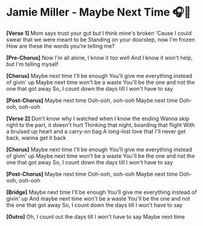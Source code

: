 # Jamie Miller - Maybe Next Time 🎧🎵

**[Verse 1]**
Mom says trust your gut but I think mine's broken
'Cause I could swear that we were meant to be
Standing on your doorstep, now I'm frozen
How are these the words you're telling me?

**[Pre-Chorus]**
Now I'm all alone, I know it too well
And I know it won't help, but I'm telling myself

**[Chorus]**
Maybe next time I'll be enough
You'll give me everything instead of givin' up
Maybe next time won't be a waste
You'll be the one and not the one that got away
So, I count down the days till I won't have to say

**[Post-Chorus]**
Maybe next time
Ooh-ooh, ooh-ooh
Maybe next time
Ooh-ooh, ooh-ooh

**[Verse 2]**
Don't know why I watched when I know the ending
Wanna skip right to the part, it doesn't hurt
Thinking that night, boarding that flight
With a bruised up heart and a carry-on bag
A long-lost love that I'll never get back, wanna get it back

**[Chorus]**
Maybe next time I'll be enough
You'll give me everything instead of givin' up
Maybe next time won't be a waste
You'll be the one and not the one that got away
So, I count down the days till I won't have to say

**[Post-Chorus]**
Maybe next time
Ooh-ooh, ooh-ooh
Maybe next time
Ooh-ooh, ooh-ooh

**[Bridge]**
Maybe next time I'll be enough
You'll give me everything instead of givin' up
And maybe next time won't be a waste
You'll be the one and not the one that got away
So, I count down the days till I won't have to say

**[Outro]**
Oh, I count out the days till I won't have to say
Maybe next time
